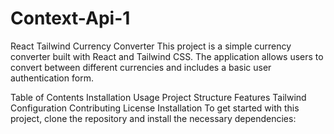 # Context-Api-1
React Tailwind Currency Converter
This project is a simple currency converter built with React and Tailwind CSS. The application allows users to convert between different currencies and includes a basic user authentication form.

Table of Contents
Installation
Usage
Project Structure
Features
Tailwind Configuration
Contributing
License
Installation
To get started with this project, clone the repository and install the necessary dependencies:
